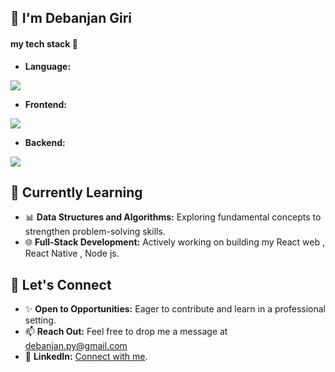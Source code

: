 ## 👋 I'm Debanjan Giri 
#### my tech stack 💎

- **Language:**
<a href="https://skillicons.dev">
  <img src="https://skillicons.dev/icons?i=java,typescript,js" />
</a>

- **Frontend:**
<a href="https://skillicons.dev">
  <img src="https://skillicons.dev/icons?i=html,css,bootstrap,react,redux,materialui,nextjs,tailwind,webpack,vite,figma" />
</a>

- **Backend:**
<a href="https://skillicons.dev">
  <img src="https://skillicons.dev/icons?i=nodejs,express,mongodb,redis,firebase,graphql,cloudflare,ai,git,jest" />
</a>

## 🌱 Currently Learning
- 📊 **Data Structures and Algorithms:** Exploring fundamental concepts to strengthen problem-solving skills.
- 🌐 **Full-Stack Development:** Actively working on building my React web , React Native , Node js.

## 🤝 Let's Connect
- ✨ **Open to Opportunities:** Eager to contribute and learn in a professional setting.
- 📫 **Reach Out:** Feel free to drop me a message at debanjan.py@gmail.com
- 💼 **LinkedIn:** [Connect with me](https://www.linkedin.com/in/debanjanGiri).
